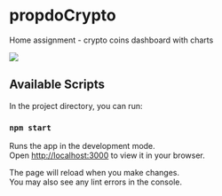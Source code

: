 # propdoCrypto

Home assignment - crypto coins dashboard with charts

<img src="https://i.im.ge/2022/01/18/XqVJ9L.png"/>


## Available Scripts

In the project directory, you can run:

### `npm start`

Runs the app in the development mode.\
Open [http://localhost:3000](http://localhost:3000) to view it in your browser.

The page will reload when you make changes.\
You may also see any lint errors in the console.
